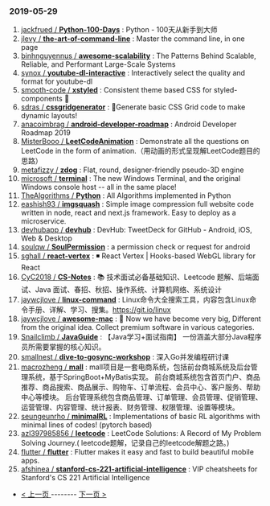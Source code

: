 ### 2019-05-29 
1. [jackfrued / **Python-100-Days**](https://github.com/jackfrued/Python-100-Days) : Python - 100天从新手到大师
1. [jlevy / **the-art-of-command-line**](https://github.com/jlevy/the-art-of-command-line) : Master the command line, in one page
1. [binhnguyennus / **awesome-scalability**](https://github.com/binhnguyennus/awesome-scalability) : The Patterns Behind Scalable, Reliable, and Performant Large-Scale Systems
1. [synox / **youtube-dl-interactive**](https://github.com/synox/youtube-dl-interactive) : Interactively select the quality and format for youtube-dl
1. [smooth-code / **xstyled**](https://github.com/smooth-code/xstyled) : Consistent theme based CSS for styled-components 💅
1. [sdras / **cssgridgenerator**](https://github.com/sdras/cssgridgenerator) : 🧮Generate basic CSS Grid code to make dynamic layouts!
1. [anacoimbrag / **android-developer-roadmap**](https://github.com/anacoimbrag/android-developer-roadmap) : Android Developer Roadmap 2019
1. [MisterBooo / **LeetCodeAnimation**](https://github.com/MisterBooo/LeetCodeAnimation) : Demonstrate all the questions on LeetCode in the form of animation.（用动画的形式呈现解LeetCode题目的思路）
1. [metafizzy / **zdog**](https://github.com/metafizzy/zdog) : Flat, round, designer-friendly pseudo-3D engine
1. [microsoft / **terminal**](https://github.com/microsoft/terminal) : The new Windows Terminal, and the original Windows console host -- all in the same place!
1. [TheAlgorithms / **Python**](https://github.com/TheAlgorithms/Python) : All Algorithms implemented in Python
1. [eashish93 / **imgsquash**](https://github.com/eashish93/imgsquash) : Simple image compression full website code written in node, react and next.js framework. Easy to deploy as a microservice.
1. [devhubapp / **devhub**](https://github.com/devhubapp/devhub) : DevHub: TweetDeck for GitHub - Android, iOS, Web & Desktop
1. [soulqw / **SoulPermission**](https://github.com/soulqw/SoulPermission) : a permission check or request for android
1. [sghall / **react-vertex**](https://github.com/sghall/react-vertex) : ◾️ React Vertex | Hooks-based WebGL library for React
1. [CyC2018 / **CS-Notes**](https://github.com/CyC2018/CS-Notes) : 📚 技术面试必备基础知识、Leetcode 题解、后端面试、Java 面试、春招、秋招、操作系统、计算机网络、系统设计
1. [jaywcjlove / **linux-command**](https://github.com/jaywcjlove/linux-command) : Linux命令大全搜索工具，内容包含Linux命令手册、详解、学习、搜集。https://git.io/linux
1. [jaywcjlove / **awesome-mac**](https://github.com/jaywcjlove/awesome-mac) :  Now we have become very big, Different from the original idea. Collect premium software in various categories.
1. [Snailclimb / **JavaGuide**](https://github.com/Snailclimb/JavaGuide) : 【Java学习+面试指南】 一份涵盖大部分Java程序员所需要掌握的核心知识。
1. [smallnest / **dive-to-gosync-workshop**](https://github.com/smallnest/dive-to-gosync-workshop) : 深入Go并发编程研讨课
1. [macrozheng / **mall**](https://github.com/macrozheng/mall) : mall项目是一套电商系统，包括前台商城系统及后台管理系统，基于SpringBoot+MyBatis实现。 前台商城系统包含首页门户、商品推荐、商品搜索、商品展示、购物车、订单流程、会员中心、客户服务、帮助中心等模块。 后台管理系统包含商品管理、订单管理、会员管理、促销管理、运营管理、内容管理、统计报表、财务管理、权限管理、设置等模块。
1. [seungeunrho / **minimalRL**](https://github.com/seungeunrho/minimalRL) : Implementations of basic RL algorithms with minimal lines of codes! (pytorch based)
1. [azl397985856 / **leetcode**](https://github.com/azl397985856/leetcode) : LeetCode Solutions: A Record of My Problem Solving Journey.( leetcode题解，记录自己的leetcode解题之路。)
1. [flutter / **flutter**](https://github.com/flutter/flutter) : Flutter makes it easy and fast to build beautiful mobile apps.
1. [afshinea / **stanford-cs-221-artificial-intelligence**](https://github.com/afshinea/stanford-cs-221-artificial-intelligence) : VIP cheatsheets for Stanford's CS 221 Artificial Intelligence 

- [ < 上一页 ](https://github.com/able8/github-trending-daily-record/blob/master/2019-05-28.md) -------- [ 下一页 > ](https://github.com/able8/github-trending-daily-record/blob/master/2019-05-30.md)